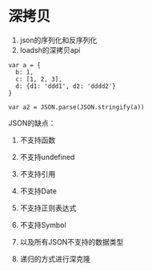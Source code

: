 # 深拷贝
1. json的序列化和反序列化
2. loadsh的深拷贝api

```
var a = {
  b: 1,
  c: [1, 2, 3],
  d: {d1: 'ddd1', d2: 'dddd2'}
}

var a2 = JSON.parse(JSON.stringify(a))
```
JSON的缺点：
1. 不支持函数
2. 不支持undefined
3. 不支持引用
4. 不支持Date
5. 不支持正则表达式
6. 不支持Symbol
7. 以及所有JSON不支持的数据类型

2. 递归的方式进行深克隆